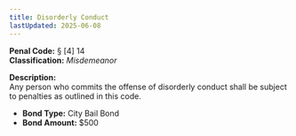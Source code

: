 ```yaml
---
title: Disorderly Conduct
lastUpdated: 2025-06-08
---
```


**Penal Code:** § [4] 14  
**Classification:** *Misdemeanor*

**Description:**  
Any person who commits the offense of disorderly conduct shall be subject to penalties as outlined in this code.

- **Bond Type:** City Bail Bond  
- **Bond Amount:** $500
